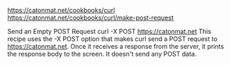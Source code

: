 https://catonmat.net/cookbooks/curl
https://catonmat.net/cookbooks/curl/make-post-request

Send an Empty POST Request
curl -X POST https://catonmat.net
This recipe uses the -X POST option that makes curl send a POST request to https://catonmat.net. Once it receives a response from the server, it prints the response body to the screen. It doesn't send any POST data.